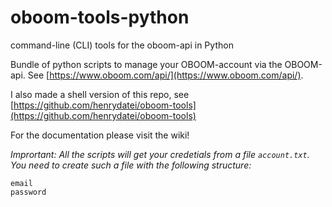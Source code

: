 # oboom-tools-python
command-line (CLI) tools for the oboom-api in Python

Bundle of python scripts to manage your OBOOM-account via the OBOOM-api. See [https://www.oboom.com/api/](https://www.oboom.com/api/).

I also made a shell version of this repo, see [https://github.com/henrydatei/oboom-tools](https://github.com/henrydatei/oboom-tools)

For the documentation please visit the wiki!

*Imprortant: All the scripts will get your credetials from a file `account.txt`. You need to create such a file with the following structure:*
```
email
password
```

